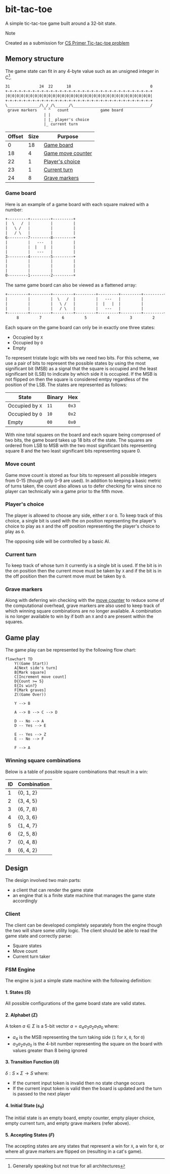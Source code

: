# bit-tac-toe

A simple tic-tac-toe game built around a 32-bit state.

> [!NOTE]
> Created as a submission for [CS Primer Tic-tac-toe problem](https://csprimer.com/watch/tic-tac-toe)

## Memory structure

The game state can fit in any 4-byte value such as an unsigned integer in C[^1].

[^1]: Generally speaking but not true for all architectures

```txt
31             24  22      18                                   0
+-+-+-+-+-+-+-+-+-+-+-+-+-+-+-+-+-+-+-+-+-+-+-+-+-+-+-+-+-+-+-+-+
|0|0|0|0|0|0|0|0|0|0|0|0|0|0|0|0|0|0|0|0|0|0|0|0|0|0|0|0|0|0|0|0|
+-+-+-+-+-+-+-+-+-+-+-+-+-+-+-+-+-+-+-+-+-+-+-+-+-+-+-+-+-+-+-+-+
\______________/\_/_/\______/\__________________________________/
 grave markers   ^ ^   count              game board
                 | |
                 | |_ player's choice
                 |_ current turn
```

| Offset | Size | Purpose                            |
| ------ | ---- | ---------------------------------- |
| 0      | 18   | [Game board](#game-board)          |
| 18     | 4    | [Game move counter](#move-count)   |
| 22     | 1    | [Player's choice](#players-choice) |
| 23     | 1    | [Current turn](#current-turn)      |
| 24     | 8    | [Grave markers](#grave-markers)    |

### Game board

Here is an example of a game board with each square makred with a number:

```txt
+---------+---------+---------+
|  \   /  |         |         |
|   \ /   |         |         |
|   / \   |         |         |
6---------7---------8---------+
|         |   ---   |         |
|         |  |   |  |         |
|         |   ---   |         |
3---------4---------5---------+
|         |         |         |
|         |         |         |
|         |         |         |
0---------1---------2---------+
```

The same game board can also be viewed as a flattened array:

```txt
+---------+---------+---------+---------+---------+---------+---------+---------+---------+
|         |         |  \   /  |         |   ---   |         |         |         |         |
|         |         |   \ /   |         |  |   |  |         |         |         |         |
|         |         |   / \   |         |   ---   |         |         |         |         |
+---------+---------+---------+---------+---------+---------+---------+---------+---------+
     8         7         6         5         4         3         2         1         0
```

Each square on the game board can only be in exactly one three states:

- Occupied by `X`
- Occupied by `O`
- Empty

To represent tristate logic with bits we need two bits. For this scheme, we use a pair of bits to represent the possible states by using the most significant bit (MSB) as a signal that the square is occupied and the least significant bit (LSB) to indicate by which side it is occupied. If the MSB is not flipped on then the square is considered emtpy regardless of the position of the LSB. The states are represented as follows:

| State           | Binary | Hex   |
| --------------- | ------ | ----- |
| Occupied by `X` | `11`   | `0x3` |
| Occupied by `O` | `10`   | `0x2` |
| Empty           | `00`   | `0x0` |

With nine total squares on the board and each square being comprosed of two bits, the game board takes up 18 bits of the state. The squares are ordered from LSB to MSB with the two most significant bits representing square 8 and the two least significant bits representing square 0.

### Move count

Game move count is stored as four bits to represent all possible integers from 0-15 (though only 0-9 are used). In addition to keeping a basic metric of turns taken, the count also allows us to defer checking for wins since no player can technically win a game prior to the fifth move.

### Player's choice

The player is allowed to choose any side, either `X` or `O`. To keep track of this choice, a single bit is used with the on position representing the player's choice to play as `X` and the off position representing the player's choice to play as `O`.

The opposing side will be controlled by a basic AI.

### Current turn

To keep track of whose turn it currently is a single bit is used. If the bit is in the on position then the current move must be taken by `X` and if the bit is in the off position then the current move must be taken by `O`.

### Grave markers

Along with deferring win checking with the [move counter](#move-count) to reduce some of the computational overhead, grave markers are also used to keep track of which winning square combinations are no longer available. A combination is no longer available to win by if both an `X` and `O` are present within the squares.

## Game play

The game play can be represented by the following flow chart:

```mermaid
flowchart TD
    Y((Game Start))
    A[Next side's turn]
    B[Mark square]
    C[Increment move count]
    D{Count >= 5}
    E{Is win?}
    F[Mark graves]
    Z((Game Over))

    Y --> B

    A --> B --> C --> D

    D -- No --> A
    D -- Yes --> E

    E -- Yes --> Z
    E -- No --> F

    F --> A
```

### Winning square combinations

Below is a table of possible square combinations that result in a win:

| ID  | Combination |
| --- | ----------- |
| 1   | {0, 1, 2}   |
| 2   | {3, 4, 5}   |
| 3   | {6, 7, 8}   |
| 4   | {0, 3, 6}   |
| 5   | {1, 4, 7}   |
| 6   | {2, 5, 8}   |
| 7   | {0, 4, 8}   |
| 8   | {6, 4, 2}   |

## Design

The design involved two main parts:

- a client that can render the game state
- an engine that is a finite state machine that manages the game state accordingly

### Client

The client can be developed completely separately from the engine though the two will share some utility logic. The client should be able to read the game state and correctly parse:

- Square states
- Move count
- Current turn taker

### FSM Engine

The engine is just a simple state machine with the following definition:

#### 1. States ($S$)

All possible configurations of the game board state are valid states.

#### 2. Alphabet ($\Sigma$)

A token $a \in \Sigma$ is a 5-bit vector $a = a_4a_3a_2a_1a_0$ where:

- $a_4$ is the MSB representing the turn taking side (`1` for `X`, `0`, for `O`)
- $a_3a_2a_1a_0$ is the 4-bit number representing the square on the board with values greater than 8 being ignored

#### 3. Transition Function ($\delta$)

$\delta: S \times \Sigma \rightarrow S$ where:

- If the current input token is invalid then no state change occurs
- If the current input token is valid then the board is updated and the turn is passed to the next player

#### 4. Initial State ($s_0$)

The initial state is an empty board, empty counter, empty player choice, empty current turn, and empty grave markers (refer above).

#### 5. Accepting States ($F$)

The accepting states are any states that represent a win for `X`, a win for `0`, or where all grave markers are flipped on (resulting in a cat's game).
